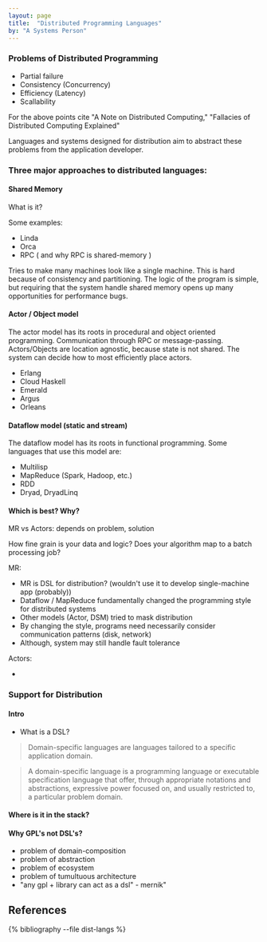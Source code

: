 ```yaml
---
layout: page
title:  "Distributed Programming Languages"
by: "A Systems Person"
---
```


### Problems of Distributed Programming

* Partial failure
* Consistency (Concurrency)
* Efficiency (Latency)
* Scallability

For the above points cite "A Note on Distributed Computing," "Fallacies of Distributed Computing Explained"

Languages and systems designed for distribution aim to abstract these problems from the application developer.


### Three major approaches to distributed languages:

#### Shared Memory

What is it?

Some examples:

* Linda
* Orca
* RPC ( and why RPC is shared-memory )

Tries to make many machines look like a single machine.
This is hard because of consistency and partitioning.
The logic of the program is simple, but requiring that the system handle shared memory opens up many opportunities for performance bugs.

#### Actor / Object model

The actor model has its roots in procedural and object oriented programming.
Communication through RPC or message-passing.
Actors/Objects are location agnostic, because state is not shared.
The system can decide how to most efficiently place actors.

* Erlang
* Cloud Haskell
* Emerald
* Argus
* Orleans

#### Dataflow model (static and stream)

The dataflow model has its roots in functional programming.
Some languages that use this model are:

* Multilisp
* MapReduce (Spark, Hadoop, etc.)
* RDD
* Dryad, DryadLinq

#### Which is best? Why?

MR vs Actors: depends on problem, solution

How fine grain is your data and logic?
Does your algorithm map to a batch processing job?

MR:

* MR is DSL for distribution? (wouldn't use it to develop single-machine app (probably))
* Dataflow / MapReduce fundamentally changed the programming style for distributed systems
* Other models (Actor, DSM) tried to mask distribution
* By changing the style, programs need necessarily consider communication patterns (disk, network)
* Although, system may still handle fault tolerance

Actors:

* 

### Support for Distribution

#### Intro

* What is a DSL?

> Domain-specific languages are languages tailored to a specific application domain.

> A domain-specific language is a programming language or executable specification language that offer, through appropriate notations and abstractions, expressive power focused on, and usually restricted to, a particular problem domain.

#### Where is it in the stack?

#### Why GPL's not DSL's?

* problem of domain-composition
* problem of abstraction
* problem of ecosystem
* problem of tumultuous architecture
* "any gpl + library can act as a dsl" - mernik"

## References

{% bibliography --file dist-langs %}
